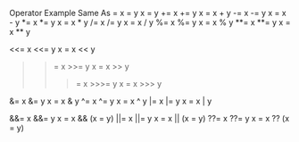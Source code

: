 Operator	Example	Same As
=	         x = y    x = y
+=	         x += y	  x = x + y
-=	         x -= y   x = x - y
*=	         x *= y	  x = x * y
/=	         x /= y	  x = x / y
%=	         x %= y	  x = x % y
**=	         x **= y  x = x ** y


<<=	         x <<= y	x = x << y
>>=	         x >>= y	x = x >> y
>>>=	     x >>>= y	x = x >>> y

&=	         x &= y	    x = x & y
^=	         x ^= y	    x = x ^ y
|=	         x |= y	    x = x | y

&&=	        x &&= y	    x = x && (x = y)
||=	        x ||= y	    x = x || (x = y)
??=	        x ??= y	    x = x ?? (x = y)